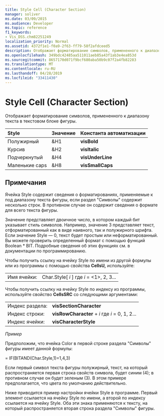 ```yaml
---
title: Style Cell (Character Section)
manager: soliver
ms.date: 03/09/2015
ms.audience: Developer
ms.topic: reference
f1_keywords:
- Vis_DSS.chm82251249
localization_priority: Normal
ms.assetid: 4372f1e1-f0a9-2f63-ff79-58f2afdceed5
description: Отображает форматирование символов, примененного к диапазону текста в текстовом блоке фигуры.
ms.openlocfilehash: 349bdc42485aa511011aeb85a43f1ab3e4ea853d
ms.sourcegitcommit: 8657170d071f9bcf680aba50b9c07f2a4fb82283
ms.translationtype: MT
ms.contentlocale: ru-RU
ms.lasthandoff: 04/28/2019
ms.locfileid: "33411430"
---
```

# <a name="style-cell-character-section"></a>Style Cell (Character Section)

Отображает форматирование символов, примененного к диапазону текста в текстовом блоке фигуры.
  
|**Style**|**Значение**|**Константа автоматизации**|
|:-----|:-----|:-----|
| Полужирный  <br/> | &amp;H1  <br/> |**visBold** <br/> |
| Курсив  <br/> | &amp;H2  <br/> |**visItalic** <br/> |
| Подчеркнутый  <br/> | &amp;H4  <br/> |**visUnderLine** <br/> |
| Маленькие caps  <br/> | &amp;H8  <br/> |**visSmallCaps** <br/> |
   
## <a name="remarks"></a>Примечания

Ячейка Style содержит сведения о форматированиях, применяемые к под диапазону текста фигуры, если раздел "Символы" содержит несколько строк. В противном случае он содержит сведения о формате для всего текста фигуры.
  
Значение представляет двоичное число, в котором каждый бит указывает стиль символов. Например, значение 3 представляет текст, отформатированный как в виде наивного, так и полужирного шрифта. Если значение Style — 0, текст будет простым или неформатированный. Вы можете проверить определенный формат с помощью функций Boolean \* BIT. Подробные сведения об этих функциях см. в документации по программированию.
  
Чтобы получить ссылку на ячейку Style по имени из другой формулы или из программы с помощью свойства **CellsU,** используйте: 
  
|||
|:-----|:-----|
| Имя ячейки:  <br/> | Char.Style[  *i*  ] где  *i*  = <1>, 2, 3...  <br/> |
   
Чтобы получить ссылку на ячейку Style по индексу из программы, используйте свойство **CellsSRC** со следующими аргументами: 
  
|||
|:-----|:-----|
| Индекс раздела:  <br/> |**visSectionCharacter** <br/> |
| Индекс строки:  <br/> |**visRowCharacter**  +   *i* где *i* = 0, 1, 2...  <br/> |
| Индекс ячейки:  <br/> |**visCharacterStyle** <br/> |
   
 *Пример* 
  
Предположим, что ячейка Color в первой строке раздела "Символы" фигуры имеет данной формулы:
  
= IF(BITAND(Char.Style,1)=1,4,3)
  
Если первый символ текста фигуры полужирный, текст, на который распространяется первая строка свойств символа, будет синим (4); в противном случае он будет зеленым (3). В этом примере предполагается, что цвета по умолчанию действительно.
  
Ниже приводится пример настройки ячейки Style в программе. Первый элемент ссылается на ячейку Style по имени, а второй по индексу ссылается на ячейку Style. Оба эти знака применяются к тексту, на который распространяется вторая строка раздела "Символы" фигуры.
  

